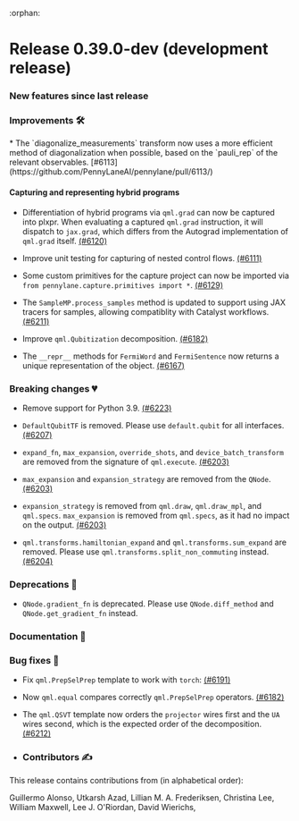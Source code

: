 :orphan:

# Release 0.39.0-dev (development release)

<h3>New features since last release</h3>
 
<h3>Improvements 🛠</h3>
* The `diagonalize_measurements` transform now uses a more efficient method of diagonalization 
  when possible, based on the `pauli_rep` of the relevant observables.
  [#6113](https://github.com/PennyLaneAI/pennylane/pull/6113/)

<h4>Capturing and representing hybrid programs</h4>

* Differentiation of hybrid programs via `qml.grad` can now be captured into plxpr.
  When evaluating a captured `qml.grad` instruction, it will dispatch to `jax.grad`,
  which differs from the Autograd implementation of `qml.grad` itself.
  [(#6120)](https://github.com/PennyLaneAI/pennylane/pull/6120)

* Improve unit testing for capturing of nested control flows.
  [(#6111)](https://github.com/PennyLaneAI/pennylane/pull/6111)

* Some custom primitives for the capture project can now be imported via
  `from pennylane.capture.primitives import *`.
  [(#6129)](https://github.com/PennyLaneAI/pennylane/pull/6129)

* The `SampleMP.process_samples` method is updated to support using JAX tracers
  for samples, allowing compatiblity with Catalyst workflows.
  [(#6211)](https://github.com/PennyLaneAI/pennylane/pull/6211)

* Improve `qml.Qubitization` decomposition.
  [(#6182)](https://github.com/PennyLaneAI/pennylane/pull/6182)

* The `__repr__` methods for `FermiWord` and `FermiSentence` now returns a
  unique representation of the object.
  [(#6167)](https://github.com/PennyLaneAI/pennylane/pull/6167)


<h3>Breaking changes 💔</h3>

* Remove support for Python 3.9.
  [(#6223)](https://github.com/PennyLaneAI/pennylane/pull/6223)

* `DefaultQubitTF` is removed. Please use `default.qubit` for all interfaces.
  [(#6207)](https://github.com/PennyLaneAI/pennylane/pull/6207)

* `expand_fn`, `max_expansion`, `override_shots`, and `device_batch_transform` are removed from the
  signature of `qml.execute`.
  [(#6203)](https://github.com/PennyLaneAI/pennylane/pull/6203)

* `max_expansion` and `expansion_strategy` are removed from the `QNode`.
  [(#6203)](https://github.com/PennyLaneAI/pennylane/pull/6203)

* `expansion_strategy` is removed from `qml.draw`, `qml.draw_mpl`, and `qml.specs`. `max_expansion` is removed from `qml.specs`, as it had no impact on the output.
  [(#6203)](https://github.com/PennyLaneAI/pennylane/pull/6203)

* `qml.transforms.hamiltonian_expand` and `qml.transforms.sum_expand` are removed.
  Please use `qml.transforms.split_non_commuting` instead.
  [(#6204)](https://github.com/PennyLaneAI/pennylane/pull/6204)

<h3>Deprecations 👋</h3>

* `QNode.gradient_fn` is deprecated. Please use `QNode.diff_method` and `QNode.get_gradient_fn` instead.

<h3>Documentation 📝</h3>

<h3>Bug fixes 🐛</h3>

* Fix `qml.PrepSelPrep` template to work with `torch`:
  [(#6191)](https://github.com/PennyLaneAI/pennylane/pull/6191)

* Now `qml.equal` compares correctly `qml.PrepSelPrep` operators.
  [(#6182)](https://github.com/PennyLaneAI/pennylane/pull/6182)

* The ``qml.QSVT`` template now orders the ``projector`` wires first and the ``UA`` wires second, which is the expected order of the decomposition.
  [(#6212)](https://github.com/PennyLaneAI/pennylane/pull/6212)

* <h3>Contributors ✍️</h3>

This release contains contributions from (in alphabetical order):

Guillermo Alonso,
Utkarsh Azad,
Lillian M. A. Frederiksen,
Christina Lee,
William Maxwell,
Lee J. O'Riordan,
David Wierichs,
